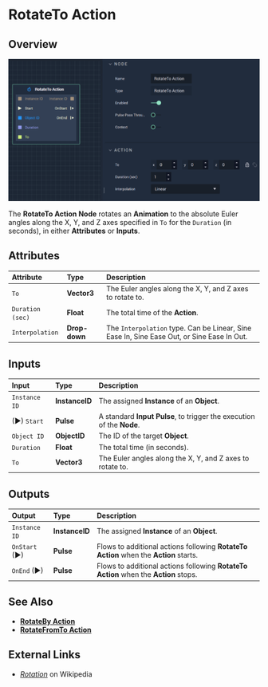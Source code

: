 # RotateTo Action

## Overview

![The RotateTo Action Node.](../../.gitbook/assets/rotatetoaction.png)

The **RotateTo Action Node** rotates an **Animation** to the absolute Euler angles along the X, Y, and Z axes specified in `To` for the `Duration` \(in seconds\), in either **Attributes** or **Inputs**.

## Attributes

| Attribute | Type | Description |
| :--- | :--- | :--- |
| `To` | **Vector3** | The Euler angles along the X, Y, and Z axes to rotate to. |
| `Duration (sec)` | **Float** | The total time of the **Action**. |
| `Interpolation` | **Drop-down** | The `Interpolation` type. Can be Linear, Sine Ease In, Sine Ease Out, or Sine Ease In Out. |

## Inputs

| Input | Type | Description |
| :--- | :--- | :--- |
| `Instance ID` | **InstanceID** | The assigned **Instance** of an **Object**. |
| \(►\) `Start` | **Pulse** | A standard **Input Pulse**, to trigger the execution of the **Node**. |
| `Object ID` | **ObjectID** | The ID of the target **Object**. |
| `Duration` | **Float** | The total time \(in seconds\). |
| `To` | **Vector3** | The Euler angles along the X, Y, and Z axes to rotate to. |

## Outputs

| Output | Type | Description |
| :--- | :--- | :--- |
| `Instance ID` | **InstanceID** | The assigned **Instance** of an **Object**. |
| `OnStart` \(►\) | **Pulse** | Flows to additional actions following **RotateTo Action** when the **Action** starts. |
| `OnEnd` \(►\) | **Pulse** | Flows to additional actions following **RotateTo Action** when the **Action** stops. |

## See Also

* [**RotateBy Action**](rotatebyaction.md)
* [**RotateFromTo Action**](rotatefromtoaction.md)

## External Links

* [_Rotation_](https://en.wikipedia.org/wiki/Euler_angles) on Wikipedia

